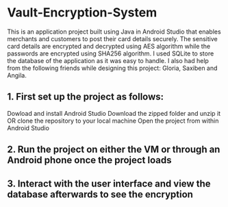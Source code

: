 # Vault-Encryption-System
This is an application project built using Java in Android Studio that enables merchants and customers to post their card details securely. 
The sensitive card details are encrypted and decrypted using AES algorithm while the passwords are encrypted using SHA256 algorithm. 
I used SQLite to store the database of the application as it was easy to handle. I also had help from the following friends while designing 
this project: Gloria, Saxiben and Angila.

## 1. First set up the project as follows:
Dowload and install Android Studio
Download the zipped folder and unzip it OR clone the repository to your local machine
Open the project from within Android Studio

## 2. Run the project on either the VM or through an Android phone once the project loads

## 3. Interact with the user interface and view the database afterwards to see the encryption
